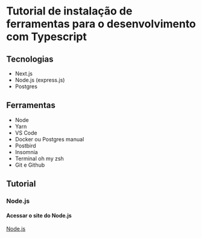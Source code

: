 # Tutorial de instalação de ferramentas para o desenvolvimento com Typescript

## Tecnologias
- Next.js
- Node.js (express.js)
- Postgres

## Ferramentas
- Node
- Yarn
- VS Code
- Docker ou Postgres manual
- Postbird
- Insomnia
- Terminal oh my zsh
- Git e Github

## Tutorial

### Node.js

#### Acessar o site do Node.js

[Node.js](https://nodejs.org/en/)
